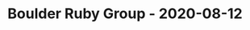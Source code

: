 ---
layout: post
title: Boulder Ruby Group - 2020-08-12
datetime: '2020-08-12 17:30:00 -0600'
name: Boulder Ruby Group
external_url: https://www.meetup.com/boulder_ruby_group/events/fzqshrybclbqb/
online_event: true
year_month: 2020-08
---
